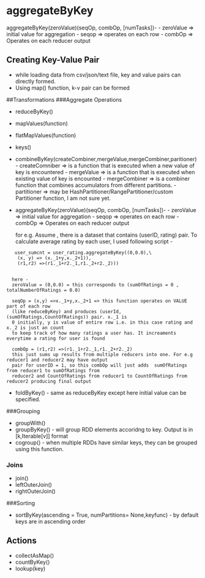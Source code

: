 # aggregateByKey
aggregateByKey(zeroValue)(seqOp, combOp, [numTasks])- - zeroValue => initial value for aggregation - seqop => operates on each row - combOp => Operates on each reducer output

## Creating Key-Value Pair
- while loading data from csv/json/text file, key and value pairs can directly formed.
- Using map() function, k-v pair can be formed 

##Transformations
###Aggregate Operations

- reduceByKey() 
- mapValues(function)
- flatMapValues(function)
- keys()
- combineByKey(createCombiner,mergeValue,mergeCombiner,paritioner)
      - createComniber => is a function that is executed when a new value of key is encountered
      - mergeValue => is a function that is executed when existing value of key is encounted
      - mergeCombiner => is a combiner function that combines accumulators from different partitions.
      - partitioner => may be HashPartitioner/RangePartitioner/custom Partitioner function, I am not sure yet.
- aggregateByKey(zeroValue)(seqOp, combOp, [numTasks])- 
      - zeroValue => initial value for aggregation
      - seqop => operates on each row 
      - combOp => Operates on each reducer output
      
   for e.g.
   Assume , there is a dataset that contains (userID, rating) pair. To calculate average rating by each user, I used following
   script - 

```
   user_sumcnt = user_rating.aggregateByKey((0,0.0),\
    (x, y) => (x._1+y,x._2+1)),
    (r1,r2) =>(r1._1+r2._1,r1._2+r2._2))) 
    
```
      here -
      zeroValue = (0,0.0) = this corresponds to (sumOfRatings = 0 , totalNumberOfRatings = 0.0) 
      
      seqOp = (x,y) =>x._1+y,x._2+1 => this function operates on VALUE part of each row 
      (like reduceByKey) and produces (userId,(sumOfRatings,CountOfRatings)) pair. x._1 is 
      0 initially, y is value of entire row i.e. in this case rating and x._2 is just an count 
      to keep track of how many ratings a user has. It increaments everytime a rating for user is found
      
      combOp = (r1,r2) =>(r1._1+r2._1,r1._2+r2._2) 
      this just sums up results from multiple reducers into one. For e.g reducer1 and reducer2 may have output 
      pair for userID = 1, so this combOp will just adds  sumOfRatings from reducer1 to sumOfRatings from
      reducer2 and CountOfRatings from reducer1 to CountOfRatings from reducer2 producing final output
      
      


- foldByKey() - same as reduceByKey except here initial value can be specified.


###Grouping

- groupWith()
- groupByKey() - will group RDD elements accoridng to key. Output is in [k,Iterable[v]] format
- cogroup() - when multiple RDDs have similar keys, they can be grouped using this function.

### Joins 

- join()
- leftOuterJoin()
- rightOuterJoin()
 


###Sorting
- sortByKey(ascending = True, numPartitions= None,keyfunc) -
    by default keys are in ascending order 


## Actions
- collectAsMap() 
- countByKey()
- lookup(key)
